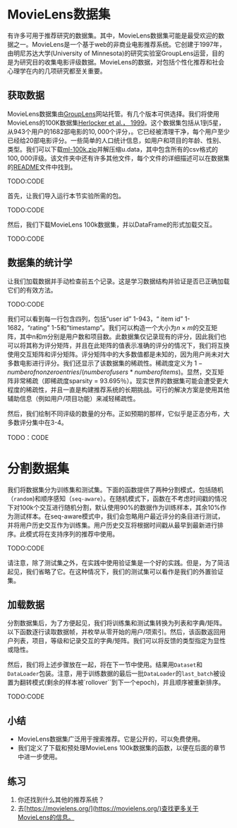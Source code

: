 

<!--
 * @version:
 * @Author:  StevenJokess https://github.com/StevenJokess
 * @Date: 2020-07-02 08:29:52
 * @LastEditors:  StevenJokess https://github.com/StevenJokess
 * @LastEditTime: 2020-08-21 20:11:09
 * @Description:translate, improve
 * @TODO::
 * @Reference:http://preview.d2l.ai/d2l-en/PR-1092/chapter_recommender-systems/movielens.html
-->

# MovieLens数据集

有许多可用于推荐研究的数据集。其中，MovieLens数据集可能是最受欢迎的数据之一。MovieLens是一个基于web的非商业电影推荐系统。它创建于1997年，由明尼苏达大学(University of Minnesota)的研究实验室GroupLens运营，目的是为研究目的收集电影评级数据。MovieLens的数据，对包括个性化推荐和社会心理学在内的几项研究都至关重要。

## 获取数据

MovieLens数据集由[GroupLens](http://files.grouplens.org/datasets/movielens/ml-100k-README.txt)网站托管。有几个版本可供选择。我们将使用MovieLens的100K数据集[Herlocker et al.， 1999](http://preview.d2l.ai/d2l-zh/PR-1092/chapter_references/zreferences.html#herlocker-konstan-borchers-ea-1999)。这个数据集包括从1到5星，从943个用户的1682部电影的$10,000$个评分，。它已经被清理干净，每个用户至少已经给20部电影评分。一些简单的人口统计信息，如用户和项目的年龄、性别、类型。我们可以下载[ml-100k.zip](http://files.grouplens.org/datasets/movielens/ml-100k.zip)并解压缩u.data，其中包含所有的csv格式的$100,000$评级。该文件夹中还有许多其他文件，每个文件的详细描述可以在数据集的[README](http://files.grouplens.org/datasets/movielens/ml-100k-README.txt)文件中找到。

TODO:CODE

首先，让我们导入运行本节实验所需的包。

TODO:CODE

然后，我们下载MovieLens 100k数据集，并以DataFrame的形式加载交互。

TODO:CODE

## 数据集的统计学

让我们加载数据并手动检查前五个记录。这是学习数据结构并验证是否已正确加载它们的有效方法。

TODO:CODE

我们可以看到每一行包含四列，包括“user id” 1-943，“ item id” 1-1682，“rating” 1-5和“timestamp”。我们可以构造一个大小为$n×m$的交互矩阵，其中n和m分别是用户数和项目数。此数据集仅记录现有的评分，因此我们也可以将其称为评分矩阵，并且在此矩阵的值表示准确的评分的情况下，我们将互换使用交互矩阵和评分矩阵。评分矩阵中的大多数值都是未知的，因为用户尚未对大多数电影进行评分。我们还显示了该数据集的稀疏性。稀疏度定义为 $1 - number of nonzero entries / ( number of users * number of items)$。显然，交互矩阵非常稀疏（即稀疏度sparsity = 93.695％）。现实世界的数据集可能会遭受更大程度的稀疏性，并且一直是构建推荐系统的长期挑战。可行的解决方案是使用其他辅助信息（例如用户/项目功能）来减轻稀疏性。

然后，我们绘制不同评级的数量的分布。正如预期的那样，它似乎是正态分布，大多数评分集中在3-4。

TODO：CODE

# 分割数据集

我们将数据集分为训练集和测试集。下面的函数提供了两种分割模式，包括随机（`random`)和顺序感知（`seq-aware`）。在随机模式下，函数在不考虑时间戳的情况下对100k个交互进行随机分割，默认使用90%的数据作为训练样本，其余10%作为测试样本。在seq-aware模式中，我们会忽略用户最近评分的条目进行测试，并将用户历史交互作为训练集。用户历史交互将根据时间戳从最早到最新进行排序。此模式将在支持序列的推荐中使用。

TODO:CODE

请注意，除了测试集之外，在实践中使用验证集是一个好的实践。但是，为了简洁起见，我们省略了它。在这种情况下，我们的测试集可以看作是我们的外置验证集。

## 加载数据

分割数据集后，为了方便起见，我们将训练集和测试集转换为列表和字典/矩阵。以下函数逐行读取数据帧，并枚举从零开始的用户/项索引。然后，该函数返回用户列表，项目，等级和记录交互的字典/矩阵。我们可以将反馈的类型指定为显性或隐性。

然后，我们将上述步骤放在一起，将在下一节中使用。结果用`Dataset`和`DataLoader`包装。注意，用于训练数据的最后一批`DataLoader`的`last_batch`被设置为翻转模式(剩余的样本被`rollover``到下一个epoch)，并且顺序被重新排序。

TODO:CODE

## 小结

- MovieLens数据集广泛用于搜索推荐。它是公开的，可以免费使用。
- 我们定义了下载和预处理MovieLens 100k数据集的函数，以便在后面的章节中进一步使用。

## 练习

1. 你还找到什么其他的推荐系统？
1. 去[https://movielens.org/](https://movielens.org/)查找更多关于MovieLens的信息。
